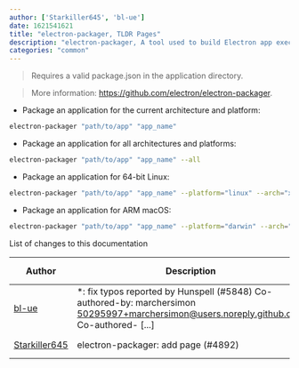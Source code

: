 ```yaml
---
author: ['Starkiller645', 'bl-ue']
date: 1621541621
title: "electron-packager, TLDR Pages"
description: "electron-packager, A tool used to build Electron app executables for Windows, Linux and macOS."
categories: "common"
---
```

> Requires a valid package.json in the application directory.

> More information: <https://github.com/electron/electron-packager>.

- Package an application for the current architecture and platform:

```bash
electron-packager "path/to/app" "app_name"
```

- Package an application for all architectures and platforms:

```bash
electron-packager "path/to/app" "app_name" --all
```

- Package an application for 64-bit Linux:

```bash
electron-packager "path/to/app" "app_name" --platform="linux" --arch="x64"
```

- Package an application for ARM macOS:

```bash
electron-packager "path/to/app" "app_name" --platform="darwin" --arch="arm64"
```
List of changes to this documentation


Author | Description | ISO 8601 Date | GitHub link
------|-----|-----|-----
[bl-ue](mailto:54780737+bl-ue@users.noreply.github.com) | *: fix typos reported by Hunspell (#5848) Co-authored-by: marchersimon <50295997+marchersimon@users.noreply.github.com> Co-authored- [...] | 2021-05-20T22:13:41 | [8ebd171d6f00](https://github.com/tldr-pages/tldr/commit/8ebd171d6f001698709fefc02b1fd5cc9f3a99c4)
[Starkiller645](mailto:59282118+Starkiller645@users.noreply.github.com) | electron-packager: add page (#4892) | 2020-10-30T22:03:13 | [b83cf195f23f](https://github.com/tldr-pages/tldr/commit/b83cf195f23f2d91d7761a4ee215bd7b952f7f37)

